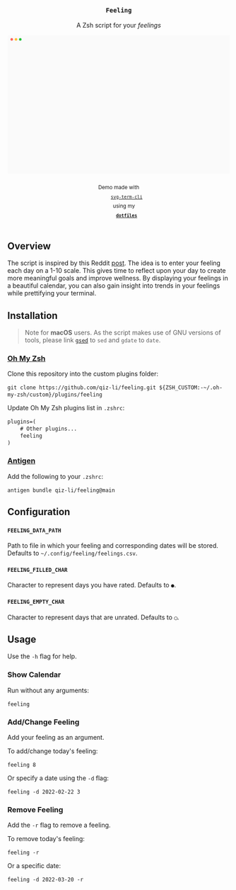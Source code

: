 <h3 align="center"><code>Feeling</code></h3>

<p align="center">A Zsh script for your <i>feelings</i></p>

<p align="center">
  <img width="700" src="feeling.svg" />
</p>
<p align="center">
  <sub>
    Demo made with
    <code>
      <a href="https://github.com/marionebl/svg-term-cli">svg-term-cli</a>
    </code>
    using my
    <code>
      <a href="https://github.com/qiz-li/dotfiles"><b>dotfiles</b></a>
    </code>
  </sub>
</p>

## Overview

The script is inspired by this Reddit [post](https://github.com/qiz-li/dotfiles).
The idea is to enter your feeling each day on a 1-10 scale.
This gives time to reflect upon your day to create more meaningful goals and improve wellness.
By displaying your feelings in a beautiful calendar,
you can also gain insight into trends in your feelings while prettifying your terminal.

## Installation

> Note for **macOS** users.
> As the script makes use of GNU versions of tools,
> please link [`gsed`](https://formulae.brew.sh/formula/gnu-sed) to `sed` and `gdate` to `date`.

### [Oh My Zsh](http://ohmyz.sh)

Clone this repository into the custom plugins folder:

```shell
git clone https://github.com/qiz-li/feeling.git ${ZSH_CUSTOM:-~/.oh-my-zsh/custom}/plugins/feeling
```

Update Oh My Zsh plugins list in `.zshrc`:

```shell
plugins=(
    # Other plugins...
    feeling
)
```

### [Antigen](https://github.com/zsh-users/antigen)

Add the following to your `.zshrc`:

```shell
antigen bundle qiz-li/feeling@main
```

## Configuration

#### `FEELING_DATA_PATH`

Path to file in which your feeling and corresponding dates will be stored.
Defaults to `~/.config/feeling/feelings.csv`.

#### `FEELING_FILLED_CHAR`

Character to represent days you have rated.
Defaults to `●`.

#### `FEELING_EMPTY_CHAR`

Character to represent days that are unrated.
Defaults to `◯`.

## Usage

Use the `-h` flag for help.

### Show Calendar

Run without any arguments:

```shell
feeling
```

### Add/Change Feeling

Add your feeling as an argument.

To add/change today's feeling:

```shell
feeling 8
```

Or specify a date using the `-d` flag:

```shell
feeling -d 2022-02-22 3
```

### Remove Feeling

Add the `-r` flag to remove a feeling.

To remove today's feeling:

```shell
feeling -r
```

Or a specific date:

```shell
feeling -d 2022-03-20 -r
```
